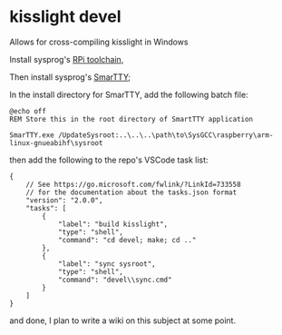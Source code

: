 # kisslight devel

Allows for cross-compiling kisslight in Windows

Install sysprog's [RPi toolchain](https://gnutoolchains.com/raspberry/),

Then install sysprog's [SmarTTY](https://sysprogs.com/SmarTTY/download/);

In the install directory for SmarTTY, add the following batch file:

```
@echo off
REM Store this in the root directory of SmartTTY application

SmarTTY.exe /UpdateSysroot:..\..\..\path\to\SysGCC\raspberry\arm-linux-gnueabihf\sysroot
```

then add the following to the repo's VSCode task list:

```
{
    // See https://go.microsoft.com/fwlink/?LinkId=733558
    // for the documentation about the tasks.json format
    "version": "2.0.0",
    "tasks": [
        {
            "label": "build kisslight",
            "type": "shell",
            "command": "cd devel; make; cd .."
        },
        {
            "label": "sync sysroot",
            "type": "shell",
            "command": "devel\\sync.cmd"
        }
    ]
}
```

and done, I plan to write a wiki on this subject at some point.